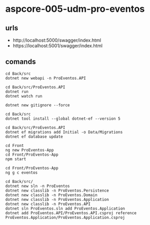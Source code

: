 # aspcore-005-udm-pro-eventos

## urls

- http://localhost:5000/swagger/index.html
- https://localhost:5001/swagger/index.html

## comands

```
cd Back/src
dotnet new webapi -n ProEventos.API
```

```
cd Back/src/ProEventos.API
dotnet run
dotnet watch run
```

```
dotnet new gitignore --force
```

```
cd Back/src
dotnet tool install --global dotnet-ef --version 5
```

```
cd Back/src/ProEventos.API
dotnet ef migrations add Initial -o Data/Migrations
dotnet ef database update
```

```
cd Front
ng new ProEventos-App
cd Front/ProEventos-App
npm start
```

```
cd Front/ProEventos-App
ng g c eventos
```

```
cd Back/src/
dotnet new sln -n ProEventos
dotnet new classlib -n ProEventos.Persistence
dotnet new classlib -n ProEventos.Domain
dotnet new classlib -n ProEventos.Application
dotnet new classlib -n ProEventos.API
dotnet sln ProEventos.sln add ProEventos.Application
dotnet add ProEventos.API/ProEventos.API.csproj reference ProEventos.Application/ProEventos.Application.csproj
```
